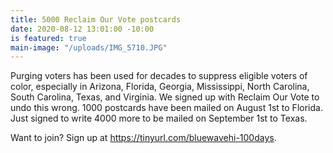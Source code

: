```yaml
---
title: 5000 Reclaim Our Vote postcards
date: 2020-08-12 13:01:00 -10:00
is featured: true
main-image: "/uploads/IMG_5710.JPG"
---
```


Purging voters has been used for decades to suppress eligible voters of color, especially in Arizona, Florida, Georgia, Mississippi, North Carolina, South Carolina, Texas, and Virginia.  We signed up with Reclaim Our Vote to undo this wrong.  1000 postcards have been mailed on August 1st to Florida.  Just signed to write 4000 more to be mailed on September 1st to Texas.  

Want to join?  Sign up at https://tinyurl.com/bluewavehi-100days. 
